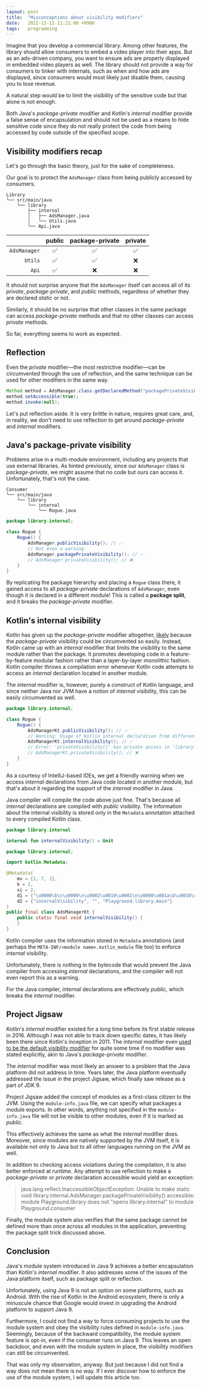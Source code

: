```yaml
---
layout: post
title:  "Misconceptions about visibility modifiers"
date:   2022-12-11 11:21:00 +0900
tags:   programming
---
```


Imagine that you develop a commercial library.
Among other features, the library should allow consumers to embed a video player
into their apps. But as an ads-driven company, you want to ensure ads
are properly displayed in embedded video players as well.
The library should not provide a way for consumers to tinker with internals,
such as when and how ads are displayed, since consumers would most likely just
disable them, causing you to lose revenue.

A natural step would be to limit the visibility of the sensitive code but that
alone is not enough.

Both Java's *package-private* modifier and Kotlin's *internal* modifier provide
a false sense of encapsulation and should not be used as a means to hide
sensitive code since they do not really protect the code from being accessed
by code outside of the specified scope.

## Visibility modifiers recap

Let's go through the basic theory, just for the sake of completeness.

Our goal is to protect the `AdsManager` class from being publicly accessed by
consumers.

```text
Library
╰── src/main/java
    ╰── library
        ├── internal
        │   ├── AdsManager.java
        │   ╰── Utils.java
        ╰── Api.java
```

|              | public | package-private | private |
|-------------:|:------:|:---------------:|:-------:|
| `AdsManager` |   ✅    |        ✅        |    ✅    |
|      `Utils` |   ✅    |        ✅        |    ❌    |
|        `Api` |   ✅    |        ❌        |    ❌    |

It should not surprise anyone that the `AdsManager` itself can access all of its
*private*, *package-private*, and *public* methods, regardless of whether they
are declared *static* or not.

Similarly, it should be no surprise that other classes in the same package
can access *package-private* methods and that no other classes can access
*private* methods.

So far, everything seems to work as expected.

## Reflection

Even the *private* modifier—the most restrictive modifier—can be circumvented
through the use of reflection, and the same technique can be used for other
modifiers in the same way.

```java
Method method = AdsManager.class.getDeclaredMethod("packagePrivateVisibility");
method.setAccessible(true);
method.invoke(null);
```

Let's put reflection aside. It is very brittle in nature, requires great care,
and, in reality, we don't need to use reflection to get around
*package-private* and *internal* modifiers.

## Java's package-private visibility

Problems arise in a multi-module environment, including any projects that use
external libraries.
As hinted previously, since our `AdsManager` class is *package-private*, we
might assume that no code but ours can access it. Unfortunately, that's not
the case.

```text
Consumer
╰── src/main/java
    ╰── library
        ╰── internal
            ╰── Rogue.java
```

```java
package library.internal;

class Rogue {
    Rogue() {
        AdsManager.publicVisibility(); // ✅
        // Not even a warning
        AdsManager.packagePrivateVisibility(); // ✅
        // AdsManager.privateVisibility(); // ❌
    }
}
```

<!-- package instruction? feature? declaration? orientation?  -->

By replicating the package hierarchy and placing a `Rogue` class there, it
gained access to all *package-private* declarations of `AdsManager`, even though
it is declared in a different module!
This is called a **package split**, and it breaks the *package-private* modifier.

## Kotlin's internal visibility

Kotlin has given up the *package-private* modifier altogether, [likely][1]
because the *package-private* visibility could be circumvented so easily.
Instead, Kotlin came up with an *internal* modifier that limits the visibility
to the same module rather than the package. It promotes developing code in
a feature-by-feature modular fashion rather than a layer-by-layer monolithic
fashion.
Kotlin compiler throws a compilation error whenever Kotlin code attempts to
access an *internal* declaration located in another module.

The *internal* modifier is, however, purely a construct of Kotlin language, and
since neither Java nor JVM have a notion of *internal* visibility, this can be
easily circumvented as well.

```java
package library.internal;

class Rogue {
    Rogue() {
        AdsManagerKt.publicVisibility(); // ✅
        // Warning: Usage of Kotlin internal declaration from different module
        AdsManagerKt.internalVisibility(); // ✅
        // Error: 'privateVisibility()' has private access in 'library.internal.AdsManagerKt'
        // AdsManagerKt.privateVisibility(); // ❌
    }
}
```

As a courtesy of IntelliJ-based IDEs, we get a friendly warning when we access
*internal* declarations from Java code located in another module, but that's
about it regarding the support of the *internal* modifier in Java.

Java compiler will compile the code above just fine.
That's because all *internal* declarations are compiled with *public* visibility.
The information about the internal visibility is stored only in the `Metadata`
annotation attached to every compiled Kotlin class.

```kotlin
package library.internal

internal fun internalVisibility() = Unit
```

```java
package library.internal;

import kotlin.Metadata;

@Metadata(
    mv = {1, 7, 1},
    k = 2,
    xi = 2,
    d1 = {"\u0000\b\n\u0000\n\u0002\u0010\u0002\n\u0000\u001a\b\u0010\u0000\u001a\u00020\u0001H\u0000¨\u0006\u0002"},
    d2 = {"internalVisibility", "", "Playground.library.main"}
)
public final class AdsManagerKt {
    public static final void internalVisibility() {
    }
}
```

Kotlin compiler uses the information stored in `Metadata` annotations (and
perhaps the `META-INF/<module name>.kotlin_module` file too) to enforce
*internal* visibility.

Unfortunately, there is nothing in the bytecode that would prevent the Java
compiler from accessing *internal* declarations, and the compiler will not even
report this as a warning.

For the Java compiler, *internal* declarations are effectively *public*, which
breaks the *internal* modifier.

## Project Jigsaw

Kotlin's *internal* modifier existed for a long time before its first stable
release in 2016. Although I was not able to track down specific dates, it has
likely been there since Kotlin's inception in 2011.
The *internal* modifier even [used to be the default visibility modifier][2]
for quite some time if no modifier was stated explicitly, akin to Java's
*package-private* modifier.

The *internal* modifier was most likely an answer to a problem that the Java
platform did not address in time. Years later, the Java platform eventually
addressed the issue in the project Jigsaw, which finally saw release as a part
of JDK 9.

Project Jigsaw added the concept of modules as a first-class citizen to the JVM.
Using the `module-info.java` file, we can specify what packages a module
exports. In other words, anything not specified in the `module-info.java` file
will not be visible to other modules, even if it is marked as *public*.

This effectively achieves the same as what the *internal* modifier does.
Moreover, since modules are natively supported by the JVM itself, it is
available not only to Java but to all other languages running on the JVM
as well.

In addition to checking access violations during the compilation, it is also
better enforced at runtime. Any attempt to use reflection to make a
*package-private* or *private* declaration accessible would yield an exception:

> java.lang.reflect.InaccessibleObjectException: Unable to make static void library.internal.AdsManager.packagePrivateVisibility() accessible: module Playground.library does not "opens library.internal" to module Playground.consumer

Finally, the module system also verifies that the same package cannot be defined
more than once across all modules in the application, preventing the package
split trick discussed above.

## Conclusion

Java's module system introduced in Java 9 achieves a better encapsulation than
Kotlin's *internal* modifier. It also addresses some of the issues of the Java
platform itself, such as package split or reflection.

Unfortunately, using Java 9 is not an option on some platforms, such as
Android. With the rise of Kotlin in the Android ecosystem, there is only
a minuscule chance that Google would invest in upgrading the Android platform
to support Java 9.

Furthermore, I could not find a way to force consuming projects to use
the module system and obey the visibility rules defined in `module-info.java`.
Seemingly, because of the backward compatibility, the module system feature is
opt-in, even if the consumer runs on Java 9. This leaves an open backdoor,
and even with the module system in place, the visibility modifiers can still
be circumvented.

That was only my observation, anyway. But just because I did not find a way
does not mean there is no way. If I ever discover how to enforce the use of
the module system, I will update this article too.

[1]: https://discuss.kotlinlang.org/t/kotlin-to-support-package-protected-visibility/1544
[2]: https://discuss.kotlinlang.org/t/kotlins-default-visibility-should-be-internal/1400
